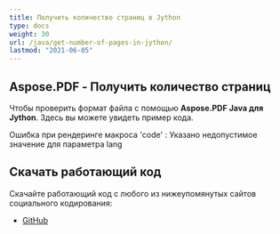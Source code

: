 ```yaml
---
title: Получить количество страниц в Jython
type: docs
weight: 30
url: /java/get-number-of-pages-in-jython/
lastmod: "2021-06-05"
---
```


## Aspose.PDF - Получить количество страниц

Чтобы проверить формат файла с помощью **Aspose.PDF Java для Jython**. Здесь вы можете увидеть пример кода.

Ошибка при рендеринге макроса 'code' : Указано недопустимое значение для параметра lang

## Скачать работающий код

Скачайте работающий код с любого из нижеупомянутых сайтов социального кодирования:

- [GitHub](https://github.com/aspose-pdf/Aspose.PDF-for-Java/releases)